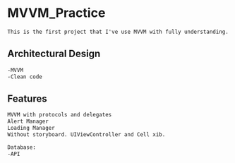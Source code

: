 # MVVM_Practice

```html
This is the first project that I've use MVVM with fully understanding.
```

<h2>Architectural Design</h2>

```html
-MVVM
-Clean code
```

<h2>Features</h2>

```html
MVVM with protocols and delegates
Alert Manager
Loading Manager
Without storyboard. UIViewController and Cell xib.

Database:
-API
```

